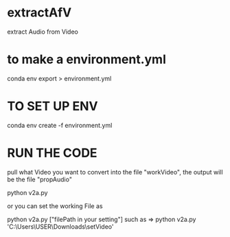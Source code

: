 # extractAfV
extract Audio from Video


# to make a environment.yml
conda env export > environment.yml

# TO SET UP ENV
conda env create -f environment.yml

# RUN THE CODE
pull what Video you want to convert into the file "workVideo", the output will be the file "propAudio"

python v2a.py

or you can set the working File as

python v2a.py ["filePath in your setting"] 
    such as => python v2a.py 'C:\\Users\\USER\\Downloads\\setVideo'